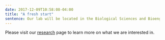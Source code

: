 ```yaml
---
date: 2017-12-09T10:58:08-04:00
title: "A fresh start"
sentence: Our lab will be located in the Biological Sciences and Bioengineering Program of the Faculty of Engineering and Natural Sciences, Sabanci University, in Istanbul. We will open the doors in June 2018.
---
```


Please visit our [research](/research) page to learn more on what we are interested in.
